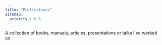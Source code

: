 ```yaml
---
title: "Publications"
sitemap:
  priority : 0.6
---
```

A collection of books, manuals, articles, presentations or talks I've worked on

